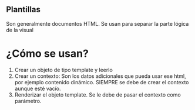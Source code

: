 ## Plantillas
Son generalmente documentos HTML.
Se usan para separar la parte lógica de la visual

#  ¿Cómo se usan?
1. Crear un objeto de tipo template y leerlo
2. Crear un contexto: Son los datos adicionales que pueda usar ese html, por ejemplo contenido dinámico. SIEMPRE se debe de crear el contexto aunque esté vacío.
3. Renderizar el objeto template. Se le debe de pasar el contexto como parámetro.
